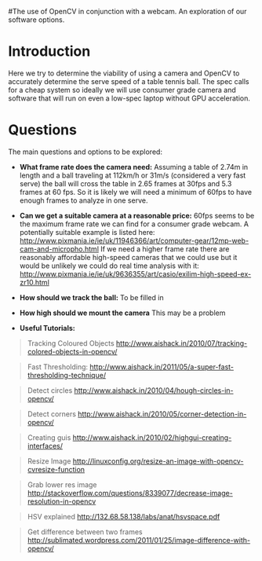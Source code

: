 #The use of OpenCV in conjunction with a webcam. An exploration of our software options.

# Introduction #

Here we try to determine the viability of using a camera and OpenCV to accurately determine the serve speed of a table tennis ball. The spec calls for a cheap system so ideally we will use consumer grade camera and software that will run on even a low-spec laptop without GPU acceleration.


# Questions #

The main questions and options to be explored:
  * **What frame rate does the camera need:** Assuming a table of 2.74m in length and a ball traveling at 112km/h or 31m/s (considered a very fast serve) the ball will cross the table in 2.65 frames at 30fps and 5.3 frames at 60 fps. So it is likely we will need a minimum of 60fps to have enough frames to analyze in one serve.
  * **Can we get a suitable camera at a reasonable price:** 60fps seems to be the maximum frame rate we can find for a consumer grade webcam. A potentially suitable example is listed here: http://www.pixmania.ie/ie/uk/11946366/art/computer-gear/12mp-web-cam-and-micropho.html If we need a higher frame rate there are reasonably affordable high-speed cameras that we could use but it would be unlikely we could do real time analysis with it: http://www.pixmania.ie/ie/uk/9636355/art/casio/exilim-high-speed-ex-zr10.html

  * **How should we track the ball:** To be filled in
  * **How high should we mount the camera** This may be a problem
  * **Useful Tutorials:**

> Tracking Coloured Objects
> http://www.aishack.in/2010/07/tracking-colored-objects-in-opencv/

> Fast Thresholding:
> http://www.aishack.in/2011/05/a-super-fast-thresholding-technique/

> Detect circles
> http://www.aishack.in/2010/04/hough-circles-in-opencv/

> Detect corners
> http://www.aishack.in/2010/05/corner-detection-in-opencv/

> Creating guis
> http://www.aishack.in/2010/02/highgui-creating-interfaces/

> Resize Image
> http://linuxconfig.org/resize-an-image-with-opencv-cvresize-function

> Grab lower res image
> http://stackoverflow.com/questions/8339077/decrease-image-resolution-in-opencv

> HSV explained
> http://132.68.58.138/labs/anat/hsvspace.pdf

> Get difference between two frames
> http://sublimated.wordpress.com/2011/01/25/image-difference-with-opencv/